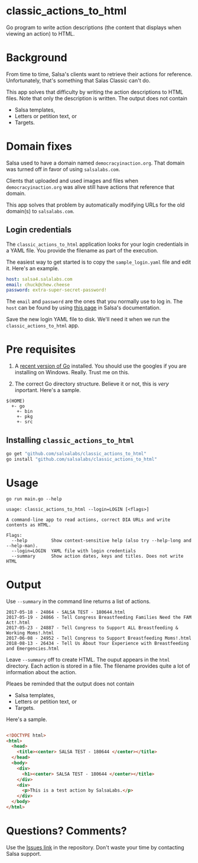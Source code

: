 # classic_actions_to_html
Go program to write action descriptions (the content that displays when viewing an action) to HTML.

# Background
From time to time, Salsa's clients want to retrieve their actions for reference.  Unfortunately, that's something that Salas Classic can't do.

This app solves that difficulty by writing the action descriptions to HTML files.  Note that only the description is written.  The output does not contain

* Salsa templates,
* Letters or petition text, or
* Targets.

# Domain fixes
Salsa used to have a domain named `democracyinaction.org`.  That domain was turned off in favor of using `salsalabs.com`.

Clients that uploaded and used images and files when `democracyinaction.org` was alive still have actions that reference that domain.


This app solves that problem by automatically modifying URLs for the old domain(s) to `salsalabs.com`.

## Login credentials

The `classic_actions_to_html` application looks for your login credentials in a YAML file.  You provide the filename as part of the execution.

  The easiest way to get started is to  copy the `sample_login.yaml` file and edit it.  Here's an example.
```yaml
host: salsa4.salalabs.com
email: chuck@chew.cheese
password: extra-super-secret-password!
```
The `email` and `password` are the ones that you normally use to log in. The `host` can be found by using [this page](https://help.salsalabs.com/hc/en-us/articles/115000341773-Salsa-Application-Program-Interface-API-#api_host) in Salsa's documentation.

Save the new login YAML file to disk.  We'll need it when we  run the `classic_actions_to_html` app.

# Pre requisites

1. A [recent version of Go](https://golang.org/doc/install) installed.  You should use the googles
if you are installing on Windows.  Really. Trust me on this.

1. The correct Go directory structure.  Believe it or not, this is _very_ inportant.  Here's a sample.

```text
$(HOME)
  +- go
    +- bin
    +- pkg
    +- src
```

## Installing `classic_actions_to_html`
```bash
go get "github.com/salsalabs/classic_actions_to_html"
go install "github.com/salsalabs/classic_actions_to_html"
```

# Usage
```text
go run main.go --help

usage: classic_actions_to_html --login=LOGIN [<flags>]

A command-line app to read actions, correct DIA URLs and write contents as HTML.

Flags:
  --help         Show context-sensitive help (also try --help-long and --help-man).
  --login=LOGIN  YAML file with login credentials
  --summary      Show action dates, keys and titles. Does not write HTML
```
# Output

Use `--summary` in the command line returns a list of actions.  
```text
2017-05-18 - 24864 - SALSA TEST - 180644.html
2017-05-19 - 24866 - Tell Congress Breastfeeding Families Need the FAM Act!.html
2017-05-23 - 24887 - Tell Congress to Support ALL Breastfeeding & Working Moms!.html
2017-06-08 - 24952 - Tell Congress to Support Breastfeeding Moms!.html
2018-08-13 - 26434 - Tell Us About Your Experience with Breastfeeding and Emergencies.html
```

Leave `--summary` off to create HTML.  The ouput appears in the `html` directory.  Each
action is stored in a file.  The filename provides quite a lot of information about the
action.

Pleaes be reminded that the output does not contain

* Salsa templates,
* Letters or petition text, or
* Targets.

Here's a sample.

```html

<!DOCTYPE html>
<html>
  <head>
    <title><center> SALSA TEST - 180644 </center></title>
  </head>
  <body>
    <div>
      <h1><center> SALSA TEST - 180644 </center></title>
    </div>
    <div>
      <p>This is a test action by SalsaLabs.</p>
    </div>
  </body>
</html>
```

# Questions?  Comments?
Use the [Issues link](https://github.com/salsalabs/classic_actions_to_html/issues) in the repository.  Don't waste your time by contacting Salsa support.
